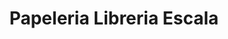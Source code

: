 ---
title: "Papeleria Libreria Escala"
url: /torrent/papeleria-libreria-escala/
shop: Schreibwaren
---